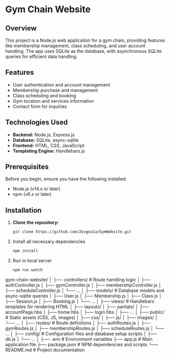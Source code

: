 # Gym Chain Website

## Overview

This project is a Node.js web application for a gym chain, providing features like membership management, class scheduling, and user account handling. The app uses SQLite as the database, with asynchronous SQLite queries for efficient data handling.

## Features

- User authentication and account management
- Membership purchase and management
- Class scheduling and booking
- Gym location and services information
- Contact form for inquiries

## Technologies Used

- **Backend:** Node.js, Express.js
- **Database:** SQLite, async-sqlite
- **Frontend:** HTML, CSS, JavaScript
- **Templating Engine:** Handlebars.js

## Prerequisites

Before you begin, ensure you have the following installed:

- Node.js (v14.x or later)
- npm (v6.x or later)

## Installation

1. **Clone the repository:**

   ```bash
   git clone https://github.com/Zevgoula/GymWebsite.git
   ```
2. Install all necessary dependencies
   ```bash
   npm install
   ```
3. Run in local server
   ```bash
   npm run watch
   ```
gym-chain-website/
│
├── controllers/        # Route handling logic
│   ├── authController.js
│   ├── gymController.js
│   ├── membershipController.js
│   ├── scheduleController.js
│   └── ...
│
├── models/             # Database models and async-sqlite queries
│   ├── User.js
│   ├── Membership.js
│   ├── Class.js
│   ├── Session.js
│   ├── Booking.js
│   └── ...
│
├── views/              # Handlebars templates for rendering HTML
│   ├── layouts/
│   ├── partials/
│   ├── accountPage.hbs
│   ├── home.hbs
│   ├── login.hbs
│   ├── ...
│
├── public/             # Static assets (CSS, JS, images)
│   ├── css/
│   ├── js/
│   ├── images/
│   └── ...
│
├── routes/             # Route definitions
│   ├── authRoutes.js
│   ├── gymRoutes.js
│   ├── membershipRoutes.js
│   ├── scheduleRoutes.js
│   └── ...
│
├── config/             # Configuration files and database setup scripts
│   ├── db.js
│   └── ...
│
├── .env                # Environment variables
├── app.js              # Main application file
├── package.json        # NPM dependencies and scripts
└── README.md           # Project documentation


   
